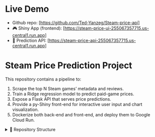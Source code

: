 # Live Demo
- Github repo: [https://github.com/Ted-Yanzeg/Steam-price-api]
- 🎮 Shiny App (frontend): [https://steam-price-ui-255067357715.us-central1.run.app]
- 🔌 Prediction API: [https://steam-price-api-255067357715.us-central1.run.app]


# Steam Price Prediction Project

This repository contains a pipeline to:
1. Scrape the top N Steam games’ metadata and reviews.
2. Train a Ridge regression model to predict paid-game prices.
3. Expose a Flask API that serves price predictions.
4. Provide a py-Shiny front-end for interactive user input and chart visualization.
5. Dockerize both back-end and front-end, and deploy them to Google Cloud Run.

<details>
<summary>📁 Repository Structure</summary>

```text
├── README.md                  # Main project description
├── api/
│   ├── README.md              # Describes Flask API
│   └── app.py                 # /predict endpoint
├── scraper/
│   ├── README.md              # Web-scraping logic
│   └── fetch_games.py         # Fetch Steam data
├── model/
│   ├── README.md              # Training notes
│   └── train.py               # Ridge regression
├── shiny/
│   ├── README.md              # py-Shiny frontend
│   └── app.py                 # Interactive UI
├── docker/
│   ├── README.md              # Docker docs
│   ├── Dockerfile             # API container
│   └── Dockerfile.shiny       # Shiny container
├── data/
│   └── steam_games.csv        # Scraped dataset
├── requirements-api.txt       # Flask API deps
└── requirements-shiny.txt     # Frontend deps
</details> ```


